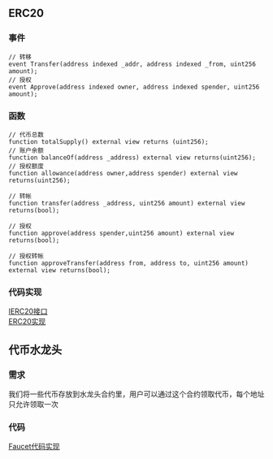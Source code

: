 ## ERC20
### 事件
```
// 转移
event Transfer(address indexed _addr, address indexed _from, uint256 amount);
// 授权
event Approve(address indexed owner, address indexed spender, uint256 amount);

```

### 函数
```
// 代币总数
function totalSupply() external view returns (uint256);
// 账户余额
function balanceOf(address _address) external view returns(uint256);
// 授权额度
function allowance(address owner,address spender) external view returns(uint256);

// 转帐
function transfer(address _address, uint256 amount) external view returns(bool);

// 授权 
function approve(address spender,uint256 amount) external view returns(bool);

// 授权转帐
function approveTransfer(address from, address to, uint256 amount) external view returns(bool);

```

### 代码实现
[IERC20接口](ERC20/IERC20.sol) <br/>
[ERC20实现](ERC20/ERC20.sol)

## 代币水龙头
### 需求
我们将一些代币存放到水龙头合约里，用户可以通过这个合约领取代币，每个地址只允许领取一次

### 代码
[Faucet代码实现](Faucet/Faucet.sol)
